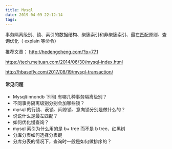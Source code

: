 ```yaml
---
title: Mysql
date: 2019-04-09 22:12:14
tags:
---
```


事务隔离级别、锁、索引的数据结构、聚簇索引和非聚簇索引、最左匹配原则、查询优化（ explain 等命令）

<!--more-->

推荐文章： <http://hedengcheng.com/?p=771>

<https://tech.meituan.com/2014/06/30/mysql-index.html>

<http://hbasefly.com/2017/08/19/mysql-transaction/>



#### 常见问题

- Mysql(innondb 下同) 有哪几种事务隔离级别？
- 不同事务隔离级别分别会加哪些锁？
- mysql 的行锁、表锁、间隙锁、意向锁分别是做什么的？
- 说说什么是最左匹配？
- 如何优化慢查询？
- mysql 索引为什么用的是 b+ tree 而不是 b tree、红黑树
- 分库分表如何选择分表键
- 分库分表的情况下，查询时一般是如何做排序的？
